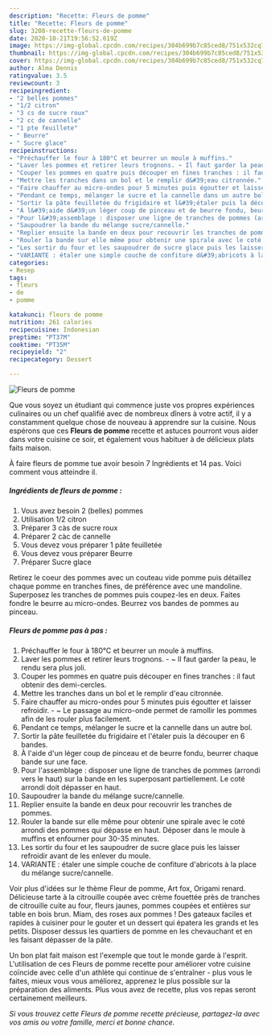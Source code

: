 ```yaml
---
description: "Recette: Fleurs de pomme"
title: "Recette: Fleurs de pomme"
slug: 3208-recette-fleurs-de-pomme
date: 2020-10-21T19:56:52.619Z
image: https://img-global.cpcdn.com/recipes/304b699b7c85ced8/751x532cq70/fleurs-de-pomme-photo-principale-de-la-recette.jpg
thumbnail: https://img-global.cpcdn.com/recipes/304b699b7c85ced8/751x532cq70/fleurs-de-pomme-photo-principale-de-la-recette.jpg
cover: https://img-global.cpcdn.com/recipes/304b699b7c85ced8/751x532cq70/fleurs-de-pomme-photo-principale-de-la-recette.jpg
author: Alma Dennis
ratingvalue: 3.5
reviewcount: 3
recipeingredient:
- "2 belles pommes"
- "1/2 citron"
- "3 cs de sucre roux"
- "2 cc de cannelle"
- "1 pte feuillete"
- " Beurre"
- " Sucre glace"
recipeinstructions:
- "Préchauffer le four à 180°C et beurrer un moule à muffins."
- "Laver les pommes et retirer leurs trognons. ~ Il faut garder la peau, le rendu sera plus joli."
- "Couper les pommes en quatre puis découper en fines tranches : il faut obtenir des demi-cercles."
- "Mettre les tranches dans un bol et le remplir d&#39;eau citronnée."
- "Faire chauffer au micro-ondes pour 5 minutes puis égoutter et laisser refroidir.  ~ Le passage au micro-onde permet de ramollir les pommes afin de les rouler plus facilement."
- "Pendant ce temps, mélanger le sucre et la cannelle dans un autre bol."
- "Sortir la pâte feuilletée du frigidaire et l&#39;étaler puis la découper en 6 bandes."
- "À l&#39;aide d&#39;un léger coup de pinceau et de beurre fondu, beurrer chaque bande sur une face."
- "Pour l&#39;assemblage : disposer une ligne de tranches de pommes (arrondi vers le haut) sur la bande en les superposant partiellement. Le coté arrondi doit dépasser en haut."
- "Saupoudrer la bande du mélange sucre/cannelle."
- "Replier ensuite la bande en deux pour recouvrir les tranches de pommes."
- "Rouler la bande sur elle même pour obtenir une spirale avec le coté arrondi des pommes qui dépasse en haut. Déposer dans le moule à muffins et enfourner pour 30-35 minutes."
- "Les sortir du four et les saupoudrer de sucre glace puis les laisser refroidir avant de les enlever du moule."
- "VARIANTE : étaler une simple couche de confiture d&#39;abricots à la place du mélange sucre/cannelle."
categories:
- Resep
tags:
- fleurs
- de
- pomme

katakunci: fleurs de pomme 
nutrition: 261 calories
recipecuisine: Indonesian
preptime: "PT37M"
cooktime: "PT35M"
recipeyield: "2"
recipecategory: Dessert

---
```



![Fleurs de pomme](https://img-global.cpcdn.com/recipes/304b699b7c85ced8/751x532cq70/fleurs-de-pomme-photo-principale-de-la-recette.jpg)

Que vous soyez un étudiant qui commence juste vos propres expériences culinaires ou un chef qualifié avec de nombreux dîners à votre actif, il y a constamment quelque chose de nouveau à apprendre sur la cuisine. Nous espérons que ces <strong> Fleurs de pomme </strong> recette et astuces pourront vous aider dans votre cuisine ce soir, et également vous habituer à de délicieux plats faits maison.

<!--inarticleads1-->

À faire fleurs de pomme tue avoir besoin 7 Ingrédients et 14 pas. Voici comment vous atteindre il.

##### Ingrédients de fleurs de pomme :

1. Vous avez besoin 2 (belles) pommes
1. Utilisation 1/2 citron
1. Préparer 3 càs de sucre roux
1. Préparer 2 càc de cannelle
1. Vous devez vous préparer 1 pâte feuilletée
1. Vous devez vous préparer  Beurre
1. Préparer  Sucre glace


Retirez le coeur des pommes avec un couteau vide pomme puis détaillez chaque pomme en tranches fines, de préférence avec une mandoline. Superposez les tranches de pommes puis coupez-les en deux. Faites fondre le beurre au micro-ondes. Beurrez vos bandes de pommes au pinceau. 

<!--inarticleads2-->

##### Fleurs de pomme pas à pas :

1. Préchauffer le four à 180°C et beurrer un moule à muffins.
1. Laver les pommes et retirer leurs trognons. - ~ Il faut garder la peau, le rendu sera plus joli.
1. Couper les pommes en quatre puis découper en fines tranches : il faut obtenir des demi-cercles.
1. Mettre les tranches dans un bol et le remplir d&#39;eau citronnée.
1. Faire chauffer au micro-ondes pour 5 minutes puis égoutter et laisser refroidir.  - ~ Le passage au micro-onde permet de ramollir les pommes afin de les rouler plus facilement.
1. Pendant ce temps, mélanger le sucre et la cannelle dans un autre bol.
1. Sortir la pâte feuilletée du frigidaire et l&#39;étaler puis la découper en 6 bandes.
1. À l&#39;aide d&#39;un léger coup de pinceau et de beurre fondu, beurrer chaque bande sur une face.
1. Pour l&#39;assemblage : disposer une ligne de tranches de pommes (arrondi vers le haut) sur la bande en les superposant partiellement. Le coté arrondi doit dépasser en haut.
1. Saupoudrer la bande du mélange sucre/cannelle.
1. Replier ensuite la bande en deux pour recouvrir les tranches de pommes.
1. Rouler la bande sur elle même pour obtenir une spirale avec le coté arrondi des pommes qui dépasse en haut. Déposer dans le moule à muffins et enfourner pour 30-35 minutes.
1. Les sortir du four et les saupoudrer de sucre glace puis les laisser refroidir avant de les enlever du moule.
1. VARIANTE : étaler une simple couche de confiture d&#39;abricots à la place du mélange sucre/cannelle.


Voir plus d&#39;idées sur le thème Fleur de pomme, Art fox, Origami renard. Délicieuse tarte à la citrouille coupée avec crème fouettée près de tranches de citrouille cuite au four, fleurs jaunes, pommes coupées et entières sur table en bois brun. Miam, des roses aux pommes ! Des gateaux faciles et rapides à cuisiner pour le gouter et un dessert qui épatera les grands et les petits. Disposer dessus les quartiers de pomme en les chevauchant et en les faisant dépasser de la pâte. 

<!--inarticleads1-->

<p>
Un bon plat fait maison est l'exemple que tout le monde garde à l'esprit. L'utilisation de ces Fleurs de pomme recette pour améliorer votre cuisine coïncide avec celle d'un athlète qui continue de s'entraîner - plus vous le faites, mieux vous vous améliorez, apprenez le plus possible sur la préparation des aliments. Plus vous avez de recette, plus vos repas seront certainement meilleurs.
</p>

<p>
<i>Si vous trouvez cette Fleurs de pomme recette précieuse, partagez-la avec vos amis ou votre famille, merci et bonne chance.</i>
</p>
